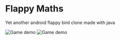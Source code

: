 # Flappy Maths
Yet another android flappy bird clone made with java 


![Game demo](https://raw.githubusercontent.com/Betcheg/FlappyCalculus/master/git_image/demo2.gif)
![Game demo](https://raw.githubusercontent.com/Betcheg/FlappyCalculus/master/git_image/score.png)
